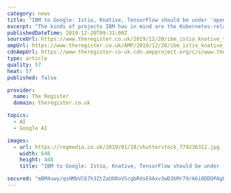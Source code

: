 ```yaml
---
category: news
title: "IBM to Google: Istio, Knative, TensorFlow should be under 'open governance'"
excerpt: "The kinds of projects IBM has in mind are the Kubernetes-related Istio and Knative, and the TensorFlow machine learning framework – all of which happen to be managed by Google. For its part, Google has maintained that it will not donate Knative and Istio ..."
publishedDateTime: 2019-12-20T09:31:00Z
sourceUrl: https://www.theregister.co.uk/2019/12/20/ibm_istio_knative_tensorflow_should_be_under_open_governance/
ampUrl: https://www.theregister.co.uk/AMP/2019/12/20/ibm_istio_knative_tensorflow_should_be_under_open_governance/
cdnAmpUrl: https://www-theregister-co-uk.cdn.ampproject.org/c/s/www.theregister.co.uk/AMP/2019/12/20/ibm_istio_knative_tensorflow_should_be_under_open_governance/
type: article
quality: 57
heat: 57
published: false

provider:
  name: The Register
  domain: theregister.co.uk

topics:
  - AI
  - Google AI

images:
  - url: https://regmedia.co.uk/2019/01/18/shutterstock_779236312.jpg
    width: 648
    height: 448
    title: "IBM to Google: Istio, Knative, TensorFlow should be under 'open governance'"

secured: "mBM4uwy/qsHMbVC67h3ZtZaUO0oVScgbRdsE4Axv3wD3bMr79/A6i0DDDPAgbtHJA9Jg//dFy5q9x2I/UKqG3w0Jlqa/EjU9xUdR0vJFGlShTiTEPZhCYvlhABZmh687PCVvS0er+1jG8F6Mddjv17Vowd6gYI7O4MmEn8woH7Rr+8tSUCwz7pRPEvZKu3P/Zs/CpoVHjbsGmQ2Z0etJh1URKX26v9XcrYbciTjOxMbmh9T0cOiBt+RilnQidUnUDW9TDlXnRoFK+CuaE2l+pg==;fpAR7NhS37HJlXtLZOJj+Q=="
---
```


